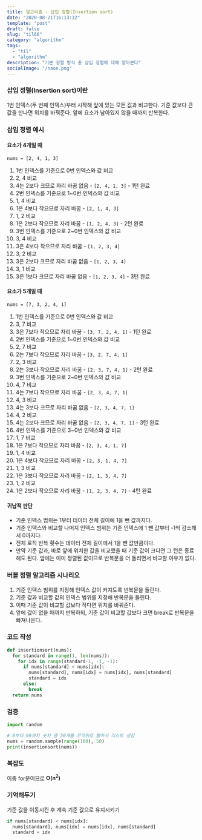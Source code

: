 ```yaml
---
title: 알고리즘 - 삽입 정렬(Insertion sort)
date: "2020-08-21T16:13:32"
template: "post"
draft: false
slug: "til66"
category: "algorithm"
tags:
  - "til"
  - "algorithm"
description: "기본 정렬 방식 중 삽입 정렬에 대해 알아본다"
socialImage: "/naon.png"
---
```


### 삽입 정렬(Insertion sort)이란
1번 인덱스(두 번째 인덱스)부터 시작해 앞에 있는 모든 값과 비교한다. 기준 값보다 큰 값을 만나면 위치를 바꿔준다. 앞에 요소가 남아있지 않을 때까지 반복한다.

### 삽입 정렬 예시
#### 요소가 4개일 때
`nums = [2, 4, 1, 3]`

1. 1번 인덱스를 기준으로 0번 인덱스와 값 비교
2. 2, 4 비교
3. 4는 2보다 크므로 자리 바꿈 없음 - `[2, 4, 1, 3]` - 1턴 완료
4. 2번 인덱스를 기준으로 1~0번 인덱스와 값 비교
5. 1, 4 비교
6. 1은 4보다 작으므로 자리 바꿈 - `[2, 1, 4, 3]`
7. 1, 2 비교
8. 1은 2보다 작으므로 자리 바꿈 - `[1, 2, 4, 3]` - 2턴 완료
9. 3번 인덱스를 기준으로 2~0번 인덱스와 값 비교
10. 3, 4 비교
11. 3은 4보다 작으므로 자리 바꿈 - `[1, 2, 3, 4]`
12. 3, 2 비교
13. 3은 2보다 크므로 자리 바꿈 없음 - `[1, 2, 3, 4]`
14. 3, 1 비교
15. 3은 1보다 크므로 자리 바꿈 없음 - `[1, 2, 3, 4]` - 3턴 완료

#### 요소가 5개일 때
`nums = [7, 3, 2, 4, 1]`

1. 1번 인덱스를 기준으로 0번 인덱스와 값 비교
2. 3, 7 비교
3. 3은 7보다 작으므로 자리 바꿈 - `[3, 7, 2, 4, 1]` - 1턴 완료
4. 2번 인덱스를 기준으로 1~0번 인덱스와 값 비교
5. 2, 7 비교
6. 2는 7보다 작으므로 자리 바꿈 - `[3, 2, 7, 4, 1]`
7. 2, 3 비교
8. 2는 3보다 작으므로 자리 바꿈 - `[2, 3, 7, 4, 1]` - 2턴 완료
9. 3번 인덱스를 기준으로 2~0번 인덱스와 값 비교
10. 4, 7 비교
11. 4는 7보다 작으므로 자리 바꿈 - `[2, 3, 4, 7, 1]`
12. 4, 3 비교
13. 4는 3보다 크므로 자리 바꿈 없음 - `[2, 3, 4, 7, 1]`
14. 4, 2 비교
15. 4는 2보다 크므로 자리 바꿈 없음 - `[2, 3, 4, 7, 1]` - 3턴 완료
16. 4번 인덱스를 기준으로 3~0번 인덱스와 값 비교
17. 1, 7 비교
18. 1은 7보다 작으므로 자리 바꿈 - `[2, 3, 4, 1, 7]`
19. 1, 4 비교
20. 1은 4보다 작으므로 자리 바꿈 - `[2, 3, 1, 4, 7]`
21. 1, 3 비교
22. 1은 3보다 작으므로 자리 바꿈 - `[2, 1, 3, 4, 7]`
23. 1, 2 비교
24. 1은 2보다 작으므로 자리 바꿈 - `[1, 2, 3, 4, 7]` - 4턴 완료

#### 귀납적 판단
- 기준 인덱스 범위는 1부터 데이터 전체 길이에 1을 뺀 값까지다.
- 기준 인덱스와 비교할 나머지 인덱스 범위는 기준 인덱스에 1 뺀 값부터 -1씩 감소해서 0까지다.
- 전체 로직 반복 횟수는 데이터 전체 길이에서 1을 뺀 값만큼이다.
- 만약 기준 값과, 바로 앞에 위치한 값을 비교했을 때 기준 값이 크다면 그 턴은 종료해도 된다. 앞에는 이미 정렬된 값이므로 반복문을 더 돌리면서 비교할 이유가 없다.

### 버블 정렬 알고리즘 시나리오
1. 기준 인덱스 범위를 지정해 인덱스 값이 커지도록 반복문을 돌린다.
2. 기준 값과 비교할 값의 인덱스 범위를 지정해 반복문을 돌린다.
3. 이때 기준 값이 비교할 값보다 작다면 위치를 바꿔준다.
4. 앞에 값이 없을 때까지 반복하되, 기준 값이 비교할 값보다 크면 break로 반복문을 빠져나온다.

### 코드 작성
```python
def insertionsort(nums):
  for standard in range(1, len(nums)):
    for idx in range(standard-1, -1, -1):
      if nums[standard] < nums[idx]:
        nums[standard], nums[idx] = nums[idx], nums[standard]
        standard = idx
      else:
        break
  return nums
```

### 검증
```python
import random

# 0부터 99까지 숫자 중 50개를 무작위로 뽑아서 리스트 생성
nums = random.sample(range(100), 50)
print(insertionsort(nums))
```

### 복잡도
이중 for문이므로 **O(n<sup>2</sup>)**

### 기억해두기
기준 값을 이동시킨 후 계속 기준 값으로 유지시키기
```python
if nums[standard] < nums[idx]:
  nums[standard], nums[idx] = nums[idx], nums[standard]
  standard = idx
```
